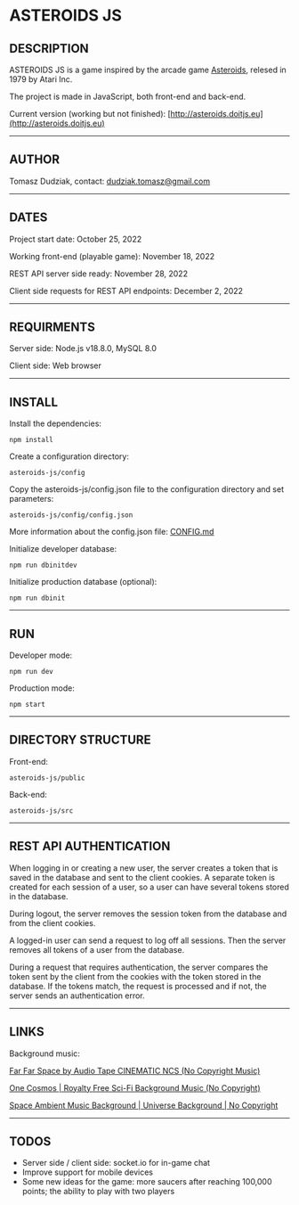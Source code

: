 # ASTEROIDS JS

## DESCRIPTION

ASTEROIDS JS is a game inspired by the arcade game [Asteroids](https://en.wikipedia.org/wiki/Asteroids_(video_game)), relesed in 1979 by Atari Inc.

The project is made in JavaScript, both front-end and back-end.

Current version (working but not finished): [http://asteroids.doitjs.eu](http://asteroids.doitjs.eu)

---

## AUTHOR

Tomasz Dudziak, contact: dudziak.tomasz@gmail.com

---

## DATES

Project start date: October 25, 2022

Working front-end (playable game): November 18, 2022

REST API server side ready: November 28, 2022

Client side requests for REST API endpoints: December 2, 2022

---

## REQUIRMENTS

Server side: Node.js v18.8.0, MySQL 8.0

Client side: Web browser

---

## INSTALL

Install the dependencies:

    npm install

Create a configuration directory:

    asteroids-js/config

Copy the asteroids-js/config.json file to the configuration directory and set parameters:

    asteroids-js/config/config.json

More information about the config.json file: [CONFIG.md](CONFIG.md)

Initialize developer database:

    npm run dbinitdev

Initialize production database (optional):

    npm run dbinit
    
---

## RUN

Developer mode:

    npm run dev

Production mode:

    npm start
    
---

## DIRECTORY STRUCTURE

Front-end:

    asteroids-js/public

Back-end:

    asteroids-js/src

---

## REST API AUTHENTICATION

When logging in or creating a new user, the server creates a token that is saved in the database and sent to the client cookies. A separate token is created for each session of a user, so a user can have several tokens stored in the database.

During logout, the server removes the session token from the database and from the client cookies.

A logged-in user can send a request to log off all sessions. Then the server removes all tokens of a user from the database.

During a request that requires authentication, the server compares the token sent by the client from the cookies with the token stored in the database. If the tokens match, the request is processed and if not, the server sends an authentication error.

---

## LINKS

Background music:

[Far Far Space by Audio Tape CINEMATIC NCS (No Copyright Music)](https://www.youtube.com/watch?v=egE7dPevJ_w)

[One Cosmos | Royalty Free Sci-Fi Background Music (No Copyright)](https://www.youtube.com/watch?v=25LEeXuHclc)

[Space Ambient Music Background | Universe Background | No Copyright](https://www.youtube.com/watch?v=2m6m3lTHOe4)

---

## TODOS

- Server side / client side: socket.io for in-game chat
- Improve support for mobile devices
- Some new ideas for the game: more saucers after reaching 100,000 points; the ability to play with two players
